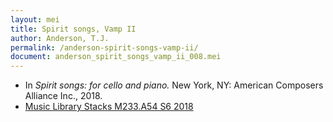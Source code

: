 ```yaml
---
layout: mei
title: Spirit songs, Vamp II
author: Anderson, T.J.
permalink: /anderson-spirit-songs-vamp-ii/
document: anderson_spirit_songs_vamp_ii_008.mei
---
```


- In *Spirit songs: for cello and piano.* New York, NY: American Composers Alliance Inc., 2018.
- <a href="https://tufts-primo.hosted.exlibrisgroup.com/permalink/f/14dinuo/01TUN_ALMA21275315470003851" target="_blank">Music Library Stacks M233.A54 S6 2018</a>
